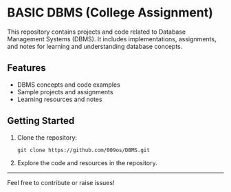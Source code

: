 # BASIC DBMS (College Assignment)

This repository contains projects and code related to Database Management Systems (DBMS). It includes implementations, assignments, and notes for learning and understanding database concepts.

## Features

- DBMS concepts and code examples
- Sample projects and assignments
- Learning resources and notes

## Getting Started

1. Clone the repository:
   ```
   git clone https://github.com/009os/DBMS.git
   ```
2. Explore the code and resources in the repository.


---
Feel free to contribute or raise issues!
